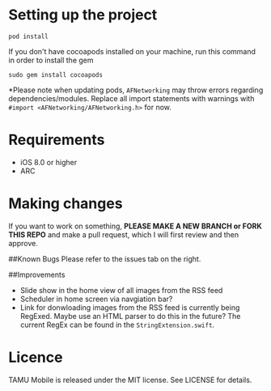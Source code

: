 # Setting up the project
```
pod install
```
If you don't have cocoapods installed on your machine, run this command in order to install the gem
```
sudo gem install cocoapods
```
*Please note when updating pods, `AFNetworking` may throw errors regarding dependencies/modules. Replace all import statements with warnings with `#import <AFNetworking/AFNetworking.h>` for now.

# Requirements
- iOS 8.0 or higher
- ARC

# Making changes
If you want to work on something, **PLEASE MAKE A NEW BRANCH or FORK THIS REPO** and make a pull request, which I will first review and then approve.

##Known Bugs
Please refer to the issues tab on the right.

##Improvements
- Slide show in the home view of all images from the RSS feed
- Scheduler in home screen via navgiation bar?
- Link for donwloading images from the RSS feed is currently being RegExed. Maybe use an HTML parser to do this in the future? The current RegEx can be found in the `StringExtension.swift`.

# Licence
TAMU Mobile is released under the MIT license. See LICENSE for details.
